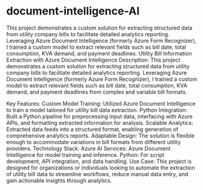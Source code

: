 # document-intelligence-AI
This project demonstrates a custom solution for extracting structured data from utility company bills to facilitate detailed analytics reporting. Leveraging Azure Document Intelligence (formerly Azure Form Recognizer), I trained a custom model to extract relevant fields such as bill date, total consumption, KVA demand, and payment deadlines.
Utility Bill Information Extraction with Azure Document Intelligence
Description:
This project demonstrates a custom solution for extracting structured data from utility company bills to facilitate detailed analytics reporting. Leveraging Azure Document Intelligence (formerly Azure Form Recognizer), I trained a custom model to extract relevant fields such as bill date, total consumption, KVA demand, and payment deadlines from complex and variable bill formats.

Key Features:
Custom Model Training: Utilized Azure Document Intelligence to train a model tailored for utility bill data extraction.
Python Integration: Built a Python pipeline for preprocessing input data, interfacing with Azure APIs, and formatting extracted information for analysis.
Scalable Analytics: Extracted data feeds into a structured format, enabling generation of comprehensive analytics reports.
Adaptable Design: The solution is flexible enough to accommodate variations in bill formats from different utility providers.
Technology Stack:
Azure AI Services: Azure Document Intelligence for model training and inference.
Python: For script development, API integration, and data handling.
Use Case:
This project is designed for organizations or individuals looking to automate the extraction of utility bill data to streamline workflows, reduce manual data entry, and gain actionable insights through analytics.
